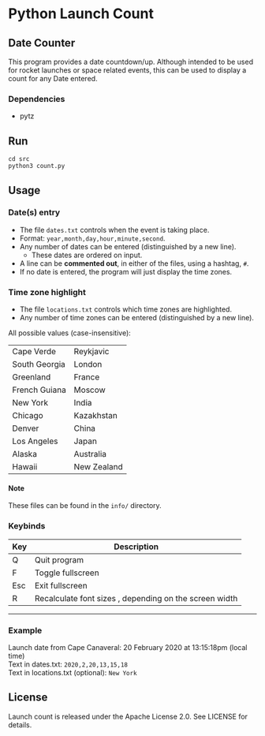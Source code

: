 # Python Launch Count
## Date Counter
This program provides a date countdown/up. Although intended to be used for rocket launches or space related events, this can be used to display a count for any Date entered.

### Dependencies
* pytz


## Run
```
cd src
python3 count.py
```

## Usage
### Date(s) entry
* The file `dates.txt` controls when the event is taking place.
* Format: `year,month,day,hour,minute,second`.
* Any number of dates can be entered (distinguished by a new line).
  * These dates are ordered on input.
* A line can be **commented out**, in either of the files, using a hashtag, `#`.
* If no date is entered, the program will just display the time zones.

### Time zone highlight
* The file `locations.txt` controls which time zones are highlighted.
* Any number of time zones can be entered (distinguished by a new line).

All possible values (case-insensitive):

|||
|--|--|
|Cape Verde|Reykjavic|
South Georgia|London|
Greenland|France|
French Guiana|Moscow|
New York|India|
Chicago|Kazakhstan|
Denver|China|
Los Angeles|Japan|
Alaska|Australia|
Hawaii|New Zealand|


#### Note
These files can be found in the `info/` directory.

### Keybinds
|Key|Description|
|--|--|
|Q|Quit program|
|F|Toggle fullscreen|
|Esc|Exit fullscreen|
|R|Recalculate font sizes , depending on the screen width|

---
### Example
Launch date from Cape Canaveral: 20 February 2020 at 13:15:18pm (local time)
<br/>
Text in dates.txt: `2020,2,20,13,15,18`
<br/>
Text in locations.txt (optional): `New York`

## License
Launch count is released under the Apache License 2.0. See LICENSE for details.
